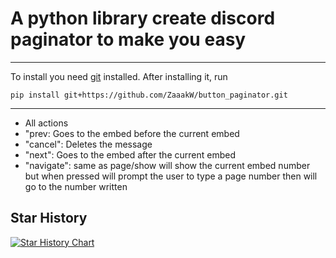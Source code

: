 # A python library create discord paginator to make you easy

---

To install you need [git](https://git-scm.com/downloads) installed. After installing it, run

```shell
pip install git+https://github.com/ZaaakW/button_paginator.git
```

---

- All actions
 - "prev: Goes to the embed before the current embed
 - "cancel": Deletes the message
 - "next": Goes to the embed after the current embed
 - "navigate": same as page/show will show the current embed number but when pressed will prompt the user to type a page number then will go to the number written

## Star History

[![Star History Chart](https://api.star-history.com/svg?repos=ZaaakW/button_paginator&type=Date)](https://star-history.com/#ZaaakW/button_paginator&Date)